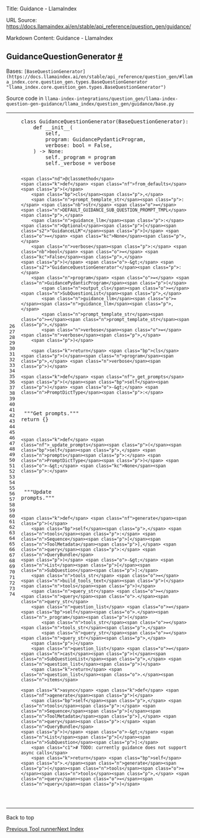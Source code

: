 Title: Guidance - LlamaIndex

URL Source: https://docs.llamaindex.ai/en/stable/api_reference/question_gen/guidance/

Markdown Content:
Guidance - LlamaIndex


GuidanceQuestionGenerator [#](https://docs.llamaindex.ai/en/stable/api_reference/question_gen/guidance/#llama_index.question_gen.guidance.GuidanceQuestionGenerator "Permanent link")
-------------------------------------------------------------------------------------------------------------------------------------------------------------------------------------

Bases: `[BaseQuestionGenerator](https://docs.llamaindex.ai/en/stable/api_reference/question_gen/#llama_index.core.question_gen.types.BaseQuestionGenerator "llama_index.core.question_gen.types.BaseQuestionGenerator")`

Source code in `llama-index-integrations/question_gen/llama-index-question-gen-guidance/llama_index/question_gen/guidance/base.py`

<table class="highlighttable"><tbody><tr><td class="linenos"><div class="linenodiv"><pre><span></span><span class="normal">26</span>
<span class="normal">27</span>
<span class="normal">28</span>
<span class="normal">29</span>
<span class="normal">30</span>
<span class="normal">31</span>
<span class="normal">32</span>
<span class="normal">33</span>
<span class="normal">34</span>
<span class="normal">35</span>
<span class="normal">36</span>
<span class="normal">37</span>
<span class="normal">38</span>
<span class="normal">39</span>
<span class="normal">40</span>
<span class="normal">41</span>
<span class="normal">42</span>
<span class="normal">43</span>
<span class="normal">44</span>
<span class="normal">45</span>
<span class="normal">46</span>
<span class="normal">47</span>
<span class="normal">48</span>
<span class="normal">49</span>
<span class="normal">50</span>
<span class="normal">51</span>
<span class="normal">52</span>
<span class="normal">53</span>
<span class="normal">54</span>
<span class="normal">55</span>
<span class="normal">56</span>
<span class="normal">57</span>
<span class="normal">58</span>
<span class="normal">59</span>
<span class="normal">60</span>
<span class="normal">61</span>
<span class="normal">62</span>
<span class="normal">63</span>
<span class="normal">64</span>
<span class="normal">65</span>
<span class="normal">66</span>
<span class="normal">67</span>
<span class="normal">68</span>
<span class="normal">69</span>
<span class="normal">70</span>
<span class="normal">71</span>
<span class="normal">72</span>
<span class="normal">73</span>
<span class="normal">74</span></pre></div></td><td class="code"><div><pre><span></span><code><span class="k">class</span> <span class="nc">GuidanceQuestionGenerator</span><span class="p">(</span><span class="n">BaseQuestionGenerator</span><span class="p">):</span>
    <span class="k">def</span> <span class="fm">__init__</span><span class="p">(</span>
        <span class="bp">self</span><span class="p">,</span>
        <span class="n">program</span><span class="p">:</span> <span class="n">GuidancePydanticProgram</span><span class="p">,</span>
        <span class="n">verbose</span><span class="p">:</span> <span class="nb">bool</span> <span class="o">=</span> <span class="kc">False</span><span class="p">,</span>
    <span class="p">)</span> <span class="o">-&gt;</span> <span class="kc">None</span><span class="p">:</span>
        <span class="bp">self</span><span class="o">.</span><span class="n">_program</span> <span class="o">=</span> <span class="n">program</span>
        <span class="bp">self</span><span class="o">.</span><span class="n">_verbose</span> <span class="o">=</span> <span class="n">verbose</span>

    <span class="nd">@classmethod</span>
    <span class="k">def</span> <span class="nf">from_defaults</span><span class="p">(</span>
        <span class="bp">cls</span><span class="p">,</span>
        <span class="n">prompt_template_str</span><span class="p">:</span> <span class="nb">str</span> <span class="o">=</span> <span class="n">DEFAULT_GUIDANCE_SUB_QUESTION_PROMPT_TMPL</span><span class="p">,</span>
        <span class="n">guidance_llm</span><span class="p">:</span> <span class="n">Optional</span><span class="p">[</span><span class="s2">"GuidanceLLM"</span><span class="p">]</span> <span class="o">=</span> <span class="kc">None</span><span class="p">,</span>
        <span class="n">verbose</span><span class="p">:</span> <span class="nb">bool</span> <span class="o">=</span> <span class="kc">False</span><span class="p">,</span>
    <span class="p">)</span> <span class="o">-&gt;</span> <span class="s2">"GuidanceQuestionGenerator"</span><span class="p">:</span>
        <span class="n">program</span> <span class="o">=</span> <span class="n">GuidancePydanticProgram</span><span class="p">(</span>
            <span class="n">output_cls</span><span class="o">=</span><span class="n">SubQuestionList</span><span class="p">,</span>
            <span class="n">guidance_llm</span><span class="o">=</span><span class="n">guidance_llm</span><span class="p">,</span>
            <span class="n">prompt_template_str</span><span class="o">=</span><span class="n">prompt_template_str</span><span class="p">,</span>
            <span class="n">verbose</span><span class="o">=</span><span class="n">verbose</span><span class="p">,</span>
        <span class="p">)</span>

        <span class="k">return</span> <span class="bp">cls</span><span class="p">(</span><span class="n">program</span><span class="p">,</span> <span class="n">verbose</span><span class="p">)</span>

    <span class="k">def</span> <span class="nf">_get_prompts</span><span class="p">(</span><span class="bp">self</span><span class="p">)</span> <span class="o">-&gt;</span> <span class="n">PromptDictType</span><span class="p">:</span>
<span class="w">        </span><span class="sd">"""Get prompts."""</span>
        <span class="k">return</span> <span class="p">{}</span>

    <span class="k">def</span> <span class="nf">_update_prompts</span><span class="p">(</span><span class="bp">self</span><span class="p">,</span> <span class="n">prompts</span><span class="p">:</span> <span class="n">PromptDictType</span><span class="p">)</span> <span class="o">-&gt;</span> <span class="kc">None</span><span class="p">:</span>
<span class="w">        </span><span class="sd">"""Update prompts."""</span>

    <span class="k">def</span> <span class="nf">generate</span><span class="p">(</span>
        <span class="bp">self</span><span class="p">,</span> <span class="n">tools</span><span class="p">:</span> <span class="n">Sequence</span><span class="p">[</span><span class="n">ToolMetadata</span><span class="p">],</span> <span class="n">query</span><span class="p">:</span> <span class="n">QueryBundle</span>
    <span class="p">)</span> <span class="o">-&gt;</span> <span class="n">List</span><span class="p">[</span><span class="n">SubQuestion</span><span class="p">]:</span>
        <span class="n">tools_str</span> <span class="o">=</span> <span class="n">build_tools_text</span><span class="p">(</span><span class="n">tools</span><span class="p">)</span>
        <span class="n">query_str</span> <span class="o">=</span> <span class="n">query</span><span class="o">.</span><span class="n">query_str</span>
        <span class="n">question_list</span> <span class="o">=</span> <span class="bp">self</span><span class="o">.</span><span class="n">_program</span><span class="p">(</span>
            <span class="n">tools_str</span><span class="o">=</span><span class="n">tools_str</span><span class="p">,</span>
            <span class="n">query_str</span><span class="o">=</span><span class="n">query_str</span><span class="p">,</span>
        <span class="p">)</span>
        <span class="n">question_list</span> <span class="o">=</span> <span class="n">cast</span><span class="p">(</span><span class="n">SubQuestionList</span><span class="p">,</span> <span class="n">question_list</span><span class="p">)</span>
        <span class="k">return</span> <span class="n">question_list</span><span class="o">.</span><span class="n">items</span>

    <span class="k">async</span> <span class="k">def</span> <span class="nf">agenerate</span><span class="p">(</span>
        <span class="bp">self</span><span class="p">,</span> <span class="n">tools</span><span class="p">:</span> <span class="n">Sequence</span><span class="p">[</span><span class="n">ToolMetadata</span><span class="p">],</span> <span class="n">query</span><span class="p">:</span> <span class="n">QueryBundle</span>
    <span class="p">)</span> <span class="o">-&gt;</span> <span class="n">List</span><span class="p">[</span><span class="n">SubQuestion</span><span class="p">]:</span>
        <span class="c1"># TODO: currently guidance does not support async calls</span>
        <span class="k">return</span> <span class="bp">self</span><span class="o">.</span><span class="n">generate</span><span class="p">(</span><span class="n">tools</span><span class="o">=</span><span class="n">tools</span><span class="p">,</span> <span class="n">query</span><span class="o">=</span><span class="n">query</span><span class="p">)</span>
</code></pre></div></td></tr></tbody></table>

Back to top

[Previous Tool runner](https://docs.llamaindex.ai/en/stable/api_reference/query_pipeline/tool_runner/)[Next Index](https://docs.llamaindex.ai/en/stable/api_reference/question_gen/)
